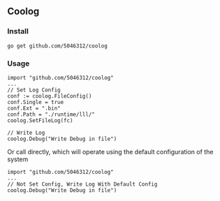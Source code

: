 ## Coolog

### Install

```
go get github.com/5046312/coolog
```

### Usage

```
import "github.com/5046312/coolog"
...
// Set Log Config
conf := coolog.FileConfig()
conf.Single = true
conf.Ext = ".bin"
conf.Path = "./runtime/lll/"
coolog.SetFileLog(fc)

// Write Log
coolog.Debug("Write Debug in file")
```

Or call directly, which will operate using the default configuration of the system


```
import "github.com/5046312/coolog"
...
// Not Set Config, Write Log With Default Config
coolog.Debug("Write Debug in file")
```